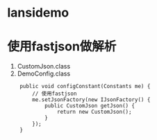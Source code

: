# lansidemo

# 使用fastjson做解析
1. CustomJson.class
2. DemoConfig.class
```
    public void configConstant(Constants me) {
        // 使用fastjson
        me.setJsonFactory(new IJsonFactory() {
            public CustomJson getJson() {
                return new CustomJson();
            }
        });
    }
```
